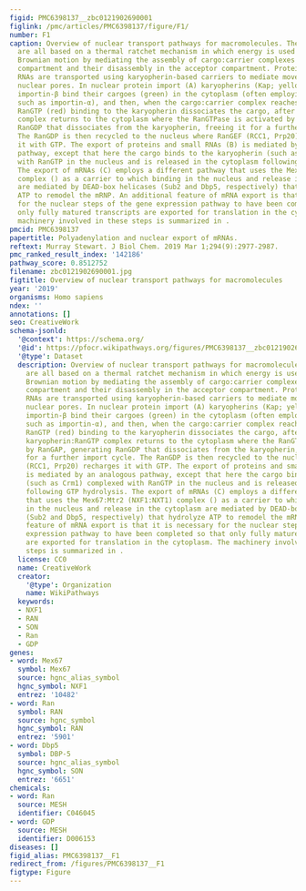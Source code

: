 ```yaml
---
figid: PMC6398137__zbc0121902690001
figlink: /pmc/articles/PMC6398137/figure/F1/
number: F1
caption: Overview of nuclear transport pathways for macromolecules. These pathways
  are all based on a thermal ratchet mechanism in which energy is used to rectify
  Brownian motion by mediating the assembly of cargo:carrier complexes in the donor
  compartment and their disassembly in the acceptor compartment. Proteins and small
  RNAs are transported using karyopherin-based carriers to mediate movement through
  nuclear pores. In nuclear protein import (A) karyopherins (Kap; yellow) such as
  importin-β bind their cargoes (green) in the cytoplasm (often employing an adapter
  such as importin-α), and then, when the cargo:carrier complex reaches the nucleus,
  RanGTP (red) binding to the karyopherin dissociates the cargo, after which the karyopherin:RanGTP
  complex returns to the cytoplasm where the RanGTPase is activated by RanGAP, generating
  RanGDP that dissociates from the karyopherin, freeing it for a further import cycle.
  The RanGDP is then recycled to the nucleus where RanGEF (RCC1, Prp20) recharges
  it with GTP. The export of proteins and small RNAs (B) is mediated by an analogous
  pathway, except that here the cargo binds to the karyopherin (such as Crm1) complexed
  with RanGTP in the nucleus and is released in the cytoplasm following GTP hydrolysis.
  The export of mRNAs (C) employs a different pathway that uses the Mex67:Mtr2 (NXF1:NXT1)
  complex () as a carrier to which binding in the nucleus and release in the cytoplasm
  are mediated by DEAD-box helicases (Sub2 and Dbp5, respectively) that hydrolyze
  ATP to remodel the mRNP. An additional feature of mRNA export is that it is necessary
  for the nuclear steps of the gene expression pathway to have been completed so that
  only fully matured transcripts are exported for translation in the cytoplasm. The
  machinery involved in these steps is summarized in .
pmcid: PMC6398137
papertitle: Polyadenylation and nuclear export of mRNAs.
reftext: Murray Stewart. J Biol Chem. 2019 Mar 1;294(9):2977-2987.
pmc_ranked_result_index: '142186'
pathway_score: 0.8512752
filename: zbc0121902690001.jpg
figtitle: Overview of nuclear transport pathways for macromolecules
year: '2019'
organisms: Homo sapiens
ndex: ''
annotations: []
seo: CreativeWork
schema-jsonld:
  '@context': https://schema.org/
  '@id': https://pfocr.wikipathways.org/figures/PMC6398137__zbc0121902690001.html
  '@type': Dataset
  description: Overview of nuclear transport pathways for macromolecules. These pathways
    are all based on a thermal ratchet mechanism in which energy is used to rectify
    Brownian motion by mediating the assembly of cargo:carrier complexes in the donor
    compartment and their disassembly in the acceptor compartment. Proteins and small
    RNAs are transported using karyopherin-based carriers to mediate movement through
    nuclear pores. In nuclear protein import (A) karyopherins (Kap; yellow) such as
    importin-β bind their cargoes (green) in the cytoplasm (often employing an adapter
    such as importin-α), and then, when the cargo:carrier complex reaches the nucleus,
    RanGTP (red) binding to the karyopherin dissociates the cargo, after which the
    karyopherin:RanGTP complex returns to the cytoplasm where the RanGTPase is activated
    by RanGAP, generating RanGDP that dissociates from the karyopherin, freeing it
    for a further import cycle. The RanGDP is then recycled to the nucleus where RanGEF
    (RCC1, Prp20) recharges it with GTP. The export of proteins and small RNAs (B)
    is mediated by an analogous pathway, except that here the cargo binds to the karyopherin
    (such as Crm1) complexed with RanGTP in the nucleus and is released in the cytoplasm
    following GTP hydrolysis. The export of mRNAs (C) employs a different pathway
    that uses the Mex67:Mtr2 (NXF1:NXT1) complex () as a carrier to which binding
    in the nucleus and release in the cytoplasm are mediated by DEAD-box helicases
    (Sub2 and Dbp5, respectively) that hydrolyze ATP to remodel the mRNP. An additional
    feature of mRNA export is that it is necessary for the nuclear steps of the gene
    expression pathway to have been completed so that only fully matured transcripts
    are exported for translation in the cytoplasm. The machinery involved in these
    steps is summarized in .
  license: CC0
  name: CreativeWork
  creator:
    '@type': Organization
    name: WikiPathways
  keywords:
  - NXF1
  - RAN
  - SON
  - Ran
  - GDP
genes:
- word: Mex67
  symbol: Mex67
  source: hgnc_alias_symbol
  hgnc_symbol: NXF1
  entrez: '10482'
- word: Ran
  symbol: RAN
  source: hgnc_symbol
  hgnc_symbol: RAN
  entrez: '5901'
- word: Dbp5
  symbol: DBP-5
  source: hgnc_alias_symbol
  hgnc_symbol: SON
  entrez: '6651'
chemicals:
- word: Ran
  source: MESH
  identifier: C046045
- word: GDP
  source: MESH
  identifier: D006153
diseases: []
figid_alias: PMC6398137__F1
redirect_from: /figures/PMC6398137__F1
figtype: Figure
---
```

